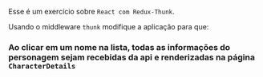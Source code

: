 Esse é um exercício sobre `React com Redux-Thunk`.

Usando o middleware `thunk` modifique a aplicação para que:

### Ao clicar em um nome na lista, todas as informações do personagem sejam recebidas da api e renderizadas na página `CharacterDetails` ###
